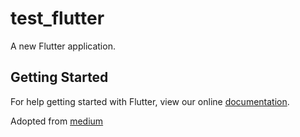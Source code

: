 # test_flutter

A new Flutter application.

## Getting Started

For help getting started with Flutter, view our online
[documentation](https://flutter.io/).

Adopted from [medium](https://medium.com/flutterpub/webview-in-flutter-7ecb0482e81a)
